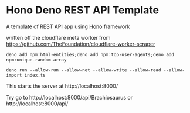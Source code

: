 # Hono Deno REST API Template

A template of REST API app using [Hono](https://hono.dev/) framework

written off the cloudflare meta worker from https://github.com/TheFoundation/cloudflare-worker-scraper



```
deno add npm:html-entities;deno add npm:top-user-agents;deno add npm:unique-random-array

deno run --allow-run --allow-net --allow-write --allow-read --allow-import index.ts
```

This starts the server at http://localhost:8000/

Try go to http://localhost:8000/api/Brachiosaurus or http://localhost:8000/api/
